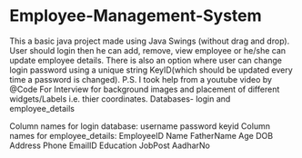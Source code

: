 # Employee-Management-System
This a basic java project made using Java Swings (without drag and drop). User should login then he can add, remove, view employee or he/she can update employee details. 
There is also an option where user can change login password using a unique string KeyID(which should be updated every time a password is changed).
P.S. I took help from a youtube video by @Code For Interview for background images and placement of different widgets/Labels i.e. thier coordinates. 
Databases- login and employee_details

Column names for login database:   username password keyid
Column names for employee_details:  EmployeeID Name FatherName Age DOB Address Phone EmailID Education JobPost AadharNo
